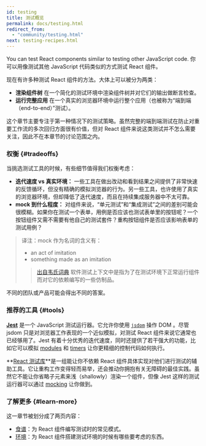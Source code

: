 ```yaml
---
id: testing
title: 测试概览
permalink: docs/testing.html
redirect_from:
  - "community/testing.html"
next: testing-recipes.html
---
```


You can test React components similar to testing other JavaScript code.
你可以用像测试其他 JavaScript 代码类似的方式测试 React 组件。

现在有许多种测试 React 组件的方法。大体上可以被分为两类：

* **渲染组件树** 在一个简化的测试环境中渲染组件树并对它们的输出做断言检查。
* **运行完整应用** 在一个真实的浏览器环境中运行整个应用（也被称为“端到端（end-to-end）”测试）。

这个章节主要专注于第一种情况下的测试策略。虽然完整的端到端测试在防止对重要工作流的多次回归方面很有价值，但对 React 组件来说这类测试并不怎么需要关注，因此不在本章节的讨论范围之内。

### 权衡 {#tradeoffs}


当挑选测试工具的时候，有些细节值得我们权衡考虑：

* **迭代速度 vs 真实环境：** 一些工具在做出改动和看到结果之间提供了非常快速的反馈循环，但没有精确的模拟浏览器的行为。另一些工具，也许使用了真实的浏览器环境，但却降低了迭代速度，而且在持续集成服务器中不太可靠。
* **mock 到什么程度：** 对组件来说，“单元测试”和“集成测试”之间的差别可能会很模糊。如果你在测试一个表单，用例是否应该也测试表单里的按钮呢？一个按钮组件又需不需要有他自己的测试套件？重构按钮组件是否应该影响表单的测试用例？

> 译注：mock 作为名词的含义有：
> - an act of imitation
> - something made as an imitation
> > [出自韦氏词典](https://www.merriam-webster.com/dictionary/mock)
> 软件测试上下文中是指为了在测试环境下正常运行组件而对它的依赖编写的一些仿制品。

不同的团队或产品可能会得出不同的答案。

### 推荐的工具 {#tools}

**[Jest](https://facebook.github.io/jest/)** 是一个 JavaScript 测试运行器。它允许你使用 [`jsdom`](/docs/testing-environments.html#mocking-a-rendering-surface) 操作 DOM 。尽管 jsdom 只是对浏览器工作表现的一个近似模拟，对测试 React 组件来说它通常也已经够用了。Jest 有着十分优秀的迭代速度，同时还提供了若干强大的功能，比如它可以模拟 [modules](/docs/testing-environments.html#mocking-modules) 和 [timers](/docs/testing-environments.html#mocking-timers) 让你更精细的控制代码如何执行。

**[React 测试库](https://testing-library.com/react)**是一组能让你不依赖 React 组件具体实现对他们进行测试的辅助工具。它让重构工作变得轻而易举，还会推动你拥抱有关无障碍的最佳实践。虽然它不能让你省略子元素来浅（shallowly）渲染一个组件，但像 Jest 这样的测试运行器可以通过 [mocking](/docs/testing-recipes.html#mocking-modules) 让你做到。

### 了解更多 {#learn-more}

这一章节被划分成了两页内容：

- [食谱](/docs/testing-recipes.html)：为 React 组件编写测试时的常见模式。
- [环境](/docs/testing-environments.html)：为 React 组件搭建测试环境的时候有哪些要考虑的东西。
